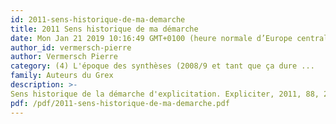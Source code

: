 ```yaml
---
id: 2011-sens-historique-de-ma-demarche
title: 2011 Sens historique de ma démarche
date: Mon Jan 21 2019 10:16:49 GMT+0100 (heure normale d’Europe centrale)
author_id: vermersch-pierre
author: Vermersch Pierre
category: (4) L'époque des synthèses (2008/9 et tant que ça dure ...
family: Auteurs du Grex
description: >-
Sens historique de la démarche d'explicitation. Expliciter, 2011, 88, 23-55 ; Gros article en deux parties, la première montrant la cohérence de ma démarche à travers mes années de formation et de trajectoire professionnelle ; la seconde plus tournée vers la cohérence de ma démarche vue du point de vue de l'histoire de la pensée occidentale. Une grosse mise au point sur mes rapports avec la phénoménologie philosophique y est fixée. 
pdf: /pdf/2011-sens-historique-de-ma-demarche.pdf
---
```

